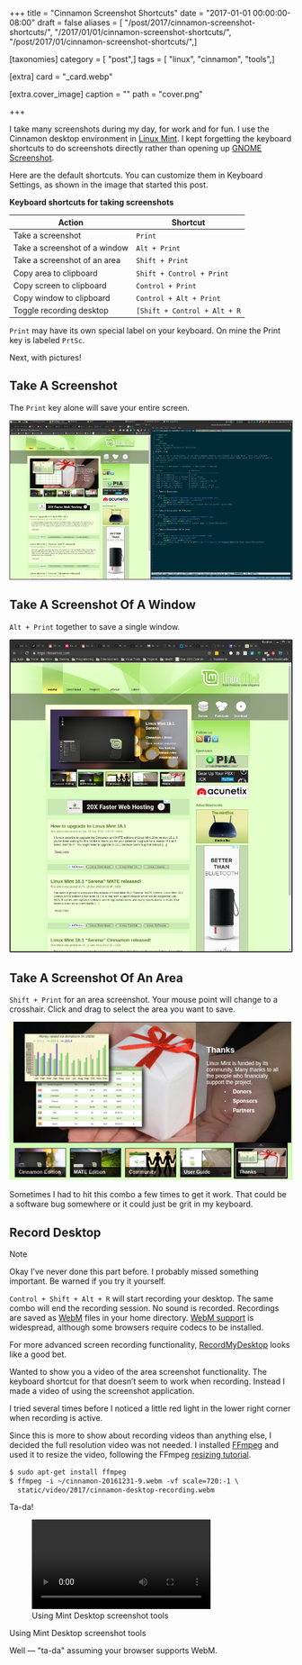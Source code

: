 +++
title = "Cinnamon Screenshot Shortcuts"
date = "2017-01-01 00:00:00-08:00"
draft = false
aliases = [ "/post/2017/cinnamon-screenshot-shortcuts/", "/2017/01/01/cinnamon-screenshot-shortcuts/", "/post/2017/01/cinnamon-screenshot-shortcuts/",]

[taxonomies]
category = [ "post",]
tags = [ "linux", "cinnamon", "tools",]

[extra]
card = "_card.webp"

[extra.cover_image]
caption = ""
path = "cover.png"

+++

[Linux Mint]: https://linuxmint.com/
[GNOME Screenshot]: https://help.gnome.org/users/gnome-help/stable/screen-shot-record.html.en

I take many screenshots during my day, for work and for fun.
I use the Cinnamon desktop environment in [Linux Mint][].
I kept forgetting the keyboard shortcuts to do screenshots directly rather than opening up [GNOME Screenshot][].

Here are the default shortcuts.
You can customize them in Keyboard Settings, as shown in the image that started this post.

**Keyboard shortcuts for taking screenshots**

| Action                        | Shortcut
| ----------------------------- | --------
| Take a screenshot             | `Print`
| Take a screenshot of a window | `Alt + Print`
| Take a screenshot of an area  | `Shift + Print`
| Copy area to clipboard        | `Shift + Control + Print`
| Copy screen to clipboard      | `Control + Print`
| Copy window to clipboard      | `Control + Alt + Print`
| Toggle recording desktop      | `[Shift + Control + Alt + R`

`Print` may have its own special label on your keyboard.
On mine the Print key is labeled `PrtSc`.

Next, with pictures!

## Take A Screenshot

The `Print` key alone will save your entire screen.

![fullscreen screenshot](cinnamon-fullscreen-screenshot.png "Fullscreen screenshot, scaled down")

## Take A Screenshot Of A Window

`Alt + Print` together to save a single window.

![window screenshot](cinnamon-window-screenshot.png "Window screenshot, scaled down")

## Take A Screenshot Of An Area

`Shift + Print` for an area screenshot.
Your mouse point will change to a crosshair. Click and drag to select the area you want to save.

![area screenshot](cinnamon-area-screenshot.png "An area on the Linux Mint home page")

Sometimes I had to hit this combo a few times to get it work.
That could be a software bug somewhere or it could just be grit in my keyboard.

## Record Desktop

<aside class="admonition note">
<p class="admonition-title">Note</p>

Okay I’ve never done this part before.
I probably missed something important.
Be warned if you try it yourself.

</aside>

[WebM]: http://www.webmproject.org/
[WebM support]: http://caniuse.com/#feat=webm

`Control + Shift + Alt + R` will start recording your desktop.
The same combo will end the recording session.
No sound is recorded.
Recordings are saved as [WebM][] files in your home directory.
[WebM support][] is widespread, although some browsers require codecs to be installed.

[RecordMyDesktop]: http://recordmydesktop.sourceforge.net/about.php

For more advanced screen recording functionality, [RecordMyDesktop][] looks like a good bet.

Wanted to show you a video of the area screenshot functionality.
The keyboard shortcut for that doesn’t seem to work when recording.
Instead I made a video of using the screenshot application.

I tried several times before I noticed a little red light in the lower right corner when recording is active.

[FFmpeg]: http://ffmpeg.org/
[resizing tutorial]: https://trac.ffmpeg.org/wiki/Scaling%20(resizing)%20with%20ffmpeg

Since this is more to show about recording videos than anything else, I decided the full resolution video was not needed.
I installed [FFmpeg][] and used it to resize the video, following the FFmpeg [resizing tutorial][].

    $ sudo apt-get install ffmpeg
    $ ffmpeg -i ~/cinnamon-20161231-9.webm -vf scale=720:-1 \
      static/video/2017/cinnamon-desktop-recording.webm

Ta-da!

<figure>
  <video controls width="75%">
    <source src="/video/2017/cinnamon-desktop-recording.webm" type="video/webm">
    Unfortunately, your browser does not support webm
  </video>
  <figcaption>Using Mint Desktop screenshot tools</figcaption>
</figure>

Using Mint Desktop screenshot tools

Well — "ta-da" assuming your browser supports WebM.